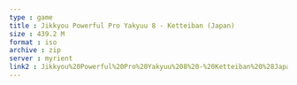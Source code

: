 ```yaml
---
type : game
title : Jikkyou Powerful Pro Yakyuu 8 - Ketteiban (Japan)
size : 439.2 M
format : iso
archive : zip
server : myrient
link2 : Jikkyou%20Powerful%20Pro%20Yakyuu%208%20-%20Ketteiban%20%28Japan%29
---
```

